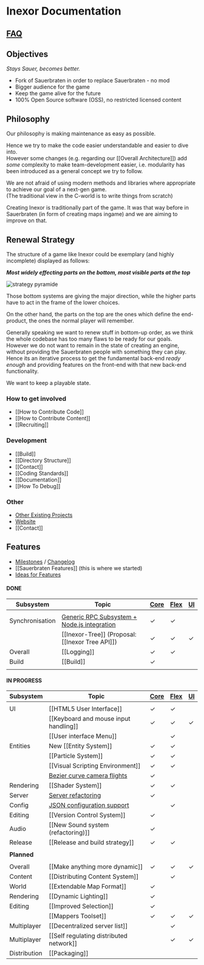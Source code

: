 # Inexor Documentation

## [FAQ](https://github.com/inexor-game/code/wiki/Frequently-Asked-Questions)
 
## Objectives
_Stays Sauer, becomes better._

* Fork of Sauerbraten in order to replace Sauerbraten - no mod
* Bigger audience for the game
* Keep the game alive for the future
* 100% Open Source software (OSS), no restricted licensed content

## Philosophy

Our philosophy is making maintenance as easy as possible.

Hence we try to make the code easier understandable and easier to dive into.  
However some changes (e.g. regarding our [[Overall Architecture]]) add _some_ complexity to make team-development easier,
i.e. modularity has been introduced as a general concept we try to follow.

We are not afraid of using modern methods and libraries where appropriate to achieve our goal of a next-gen game.  
(The traditional view in the C-world is to write things from scratch)

Creating Inexor is traditionally part of the game. It was that way before in Sauerbraten (in form of creating maps ingame) and we are aiming to improve on that.

## Renewal Strategy

The structure of a game like Inexor could be exemplary (and highly incomplete) displayed as follows:


_**Most widely effecting parts on the bottom, most visible parts at the top**_

![strategy pyramide](https://rawgit.com/inexor-game/visualisations/master/jobs/a_teamate_strategy_pyramid.svg)

Those bottom systems are giving the major direction, while the higher parts have to act in the frame of the lower choices.

On the other hand, the parts on the top are the ones which define the end-product, the ones the normal player will remember.

Generally speaking we want to renew stuff in bottom-up order, as we think the whole codebase has too many flaws to be ready for our goals.  
However we do not want to remain in the state of creating an engine, without providing the Sauerbraten people with something they can play.
Hence its an iterative process to get the fundamental back-end _ready enough_ and providing features on the front-end with that new back-end functionality.

We want to keep a playable state.


### How to get involved
* [[How to Contribute Code]]
* [[How to Contribute Content]]  
* [[Recruiting]]

### Development

* [[Build]]
* [[Directory Structure]]
* [[Contact]]
* [[Coding Standards]]
* [[Documentation]]
* [[How To Debug]]

### Other

* [Other Existing Projects](Other-Projects)
* [Website](https://inexor.org)
* [[Contact]]


## Features

* [Milestones](https://github.com/inexor-game/code/milestones) / [Changelog](https://github.com/inexor-game/code/blob/master/changelog.md)
* [[Sauerbraten Features]] (this is where we started)
* [Ideas for Features](Feature-Ideas)

####  DONE

| Subsystem    | Topic                                                    | [Core](Inexor-Core) | [Flex](Inexor-Flex) | [UI](Inexor-UI) |
| ------------ | -------------------------------------------------------- | -------- | -------- | -------- |
|              |
| Synchronisation  | [Generic RPC Subsystem + Node.js integration](RPC-Node.js) | &#10003; | &#10003; |        |
|              | [[Inexor-Tree]] (Proposal: [[Inexor Tree API]])          | &#10003; | &#10003; | &#10003; |
| Overall      | [[Logging]]                                              | &#10003; | &#10003; |          |
| Build        | [[Build]]                                                | &#10003; |          |          |
|              |

####  IN PROGRESS

| Subsystem    | Topic                                                    | [Core](Inexor-Core) | [Flex](Inexor-Flex) | [UI](Inexor-UI) |
| ------------ | -------------------------------------------------------- | -------- | -------- | -------- |
|              | 
| UI           | [[HTML5 User Interface]]                                 | &#10003; | &#10003; |          |
|              | [[Keyboard and mouse input handling]]                    | &#10003; | &#10003; | &#10003; |
|              | [[User interface Menu]]                                  |          | &#10003; |          |
| Entities     | New [[Entity System]]                                    | &#10003; | &#10003; |          |
|              | [[Particle System]]                                      | &#10003; | &#10003; |          |
|              | [[Visual Scripting Environment]]                         | &#10003; | &#10003; |          |
|              | [Bezier curve camera flights](Bezier-curve)              | &#10003; |          |          |
| Rendering    | [[Shader System]]                                        | &#10003; | &#10003; |          |
| Server       | [Server refactoring](Refactoring-The-Server)             | &#10003; |          |          |
| Config       | [JSON configuration support](JSON-Implementation)        |          | &#10003; |          |
| Editing      | [[Version Control System]]                               | &#10003; |          |          |
| Audio        | [[New Sound system (refactoring)]]                       | &#10003; |          |          |
| Release      | [[Release and build strategy]]                           | &#10003; | &#10003; |          | 
|              |
| **Planned**  | 
|              | 
| Overall      | [[Make anything more dynamic]]                           | &#10003; | &#10003; | &#10003; |
| Content      | [[Distributing Content System]]                          |          | &#10003; |          |
| World        | [[Extendable Map Format]]                                | &#10003; |          |          |
| Rendering    | [[Dynamic Lighting]]                                     | &#10003; |          |          |
| Editing      | [[Improved Selection]]                                   | &#10003; |          |          |
|              | [[Mappers Toolset]]                                      | &#10003; | &#10003; | &#10003; |
| Multiplayer  | [[Decentralized server list]]                            |          | &#10003; |          |
| Multiplayer  | [[Self regulating distributed network]]                  |          | &#10003; | &#10003; |
| Distribution | [[Packaging]]                                            |          |          |          |
